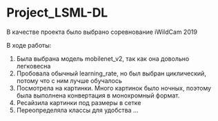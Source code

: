 # Project_LSML-DL

В качестве проекта было выбрано соревнование iWildCam 2019

В ходе работы:
1. Была выбрана модель mobilenet_v2, так как она довольно легковесна
2. Пробовала обычный learning_rate, но был выбран циклический, потому что с ним лучше обучалось
3. Посмотрела на картинки. Много картинок было ночных, поэтому была выполнена конвертация в монохромный формат.
4. Ресайзила картинки под размеры в сетке
5. Переопределяла классы для удобства
...

